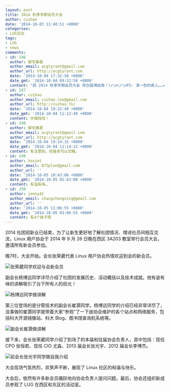 ```yaml
---
layout: post
title: 2014 秋季学期会员大会
author: cuihao
date: '2014-10-03 11:40:51 +0800'
categories:
- LUG活动
tags:
- LUG
- news
comments:
- id: 246
  author: 御宅暴君
  author_email: acgtyrant@gmail.com
  author_url: http://acgtyrant.com
  date: '2014-10-04 17:32:58 +0800'
  date_gmt: '2014-10-04 09:32:58 +0800'
  content: "祝 2014 秋季学期会员大会 举办圆满结束！\r\n\r\nPS: 清一色的男人……= ="
- id: 247
  author: cuihao
  author_email: cuihao.leo@gmail.com
  author_url: http://cuihao.tk/
  date: '2014-10-04 19:12:49 +0800'
  date_gmt: '2014-10-04 11:12:49 +0800'
  content: 仔细找找！
- id: 248
  author: 御宅暴君
  author_email: acgtyrant@gmail.com
  author_url: http://acgtyrant.com
  date: '2014-10-04 19:14:15 +0800'
  date_gmt: '2014-10-04 11:14:15 +0800'
  content: 有注意到，但基本可以忽略。
- id: 249
  author: hosiet
  author_email: 073plan@gmail.com
  author_url: ''
  date: '2014-10-05 10:43:00 +0800'
  date_gmt: '2014-10-05 02:43:00 +0800'
  content: 有滋有味…
- id: 250
  author: jenny42
  author_email: changchongning@gmail.com
  author_url: ''
  date: '2014-10-05 11:06:55 +0800'
  date_gmt: '2014-10-05 03:06:55 +0800'
  content: 有4个妹子呢
---
```

2014 社团招新业已结束，为了让新生更好地了解社团情况、增进社员间相互交流，Linux 用户协会于 2014 年 9 月 26 日晚在西区 3A203 教室举行会员大会，邀请所有新会员参加。

晚7时，大会开始。会长张荣葳代表 Linux 用户协会热情欢迎到会的新会员。

![张荣葳同学欢迎与会新会员](http://hfs.mirrors.asia/e8abe912ee01b25d4a683659ed62258a96dbcc49e2d9243b52650e5ffc1c1eb0?type=image/jpeg)

副会长杨博远同学详尽介绍了社团的发展历史、活动概括以及技术成就。他有姿有味的讲解吸引了台下所有人的目光！

![杨博远同学做讲解](http://hfs.mirrors.asia/afd9c56ecdf9ccb4aa1f08d10a9406622190be98e2eea85acd18b23418e1a61a?type=image/jpeg)

第三位登场的是分管技术的副会长崔灏同学。杨博远同学的介绍已经非常详尽了，没事做的崔灏同学就带着大家“参观”了一下由协会维护的各个站点和网络服务，包括科大开源镜像站、科大 Blog、图书馆查询机系统等。

![副会长崔灏做讲解](http://hfs.mirrors.asia/6ec4d5fda6fb91740c1e2004829fdf04af20d8b96e64addc7ab0da19425a9feb?type=image/jpeg)

接下来，会长张荣葳同学介绍了到场了的本届和往届协会负责人，其中包括：现任 CPO 张恒若、现任 CIO 尤淼、2013 届会长张光宇、2012 届会长李博杰。

![前会长张光宇同学做自我介绍](http://hfs.mirrors.asia/747f43b877f813fe548f53e464c6fc3a0342d836a3779cb619ed3f0370a83aa1?type=image/jpeg)

大会现场气氛热烈，欢笑声不断，展现了 Linux 社区的和谐与快乐。

大会后，依然有许多新会员踊跃地向协会负责人提问问题。最后，协会还组织新成员参观了 LUG 在西区和东区的活动室。
